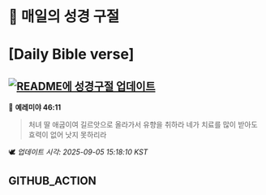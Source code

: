# 🙏 매일의 성경 구절
# [Daily Bible verse]
## [![README에 성경구절 업데이트](https://github.com/DONGSUKA/first_test/actions/workflows/update-readme-bible.yml/badge.svg)](https://github.com/DONGSUKA/first_test/actions/workflows/update-readme-bible.yml)
<!-- START_BIBLE_VERSE -->
📖 **예레미야 46:11**
> 처녀 딸 애굽이여 길르앗으로 올라가서 유향을 취하라 네가 치료를 많이 받아도 효력이 없어 낫지 못하리라

🕊️ _업데이트 시각: 2025-09-05 15:18:10 KST_
  <!-- END_BIBLE_VERSE -->
## GITHUB_ACTION
